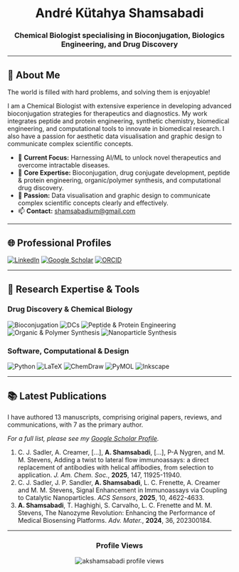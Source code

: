 <div align="center">
<h1>André Kütahya Shamsabadi</h1>
  <h3>Chemical Biologist specialising in Bioconjugation, Biologics Engineering, and Drug Discovery</h3>
</div>

---

## 🔬 About Me

The world is filled with hard problems, and solving them is enjoyable! 

I am a Chemical Biologist with extensive experience in developing advanced bioconjugation strategies for therapeutics and diagnostics. My work integrates peptide and protein engineering, synthetic chemistry, biomedical engineering, and computational tools to innovate in biomedical research. I also have a passion for aesthetic data visualisation and graphic design to communicate complex scientific concepts. 

- 🔭 **Current Focus:** Harnessing AI/ML to unlock novel therapeutics and overcome intractable diseases.
- 🧪 **Core Expertise:** Bioconjugation, drug conjugate development, peptide & protein engineering, organic/polymer synthesis, and computational drug discovery.
- 🎨 **Passion:** Data visualisation and graphic design to communicate complex scientific concepts clearly and effectively.
- 📫 **Contact:** shamsabadium@gmail.com

---

## 🌐 Professional Profiles

<div align="left">
  <a href="https://www.linkedin.com/in/akshamsabadi/" target="_blank"><img src="https://img.shields.io/badge/LinkedIn-0077B5?style=for-the-badge&logo=linkedin&logoColor=white" alt="LinkedIn"/></a>
  <a href="https://scholar.google.co.uk/citations?user=LZmZFtMAAAAJ&hl=en&oi=ao" target="_blank"><img src="https://img.shields.io/badge/Google_Scholar-4285F4?style=for-the-badge&logo=google-scholar&logoColor=white" alt="Google Scholar"/></a>
  <a href="https://orcid.org/0000-0001-8466-5621" target="_blank"><img src="https://img.shields.io/badge/ORCID-A6CE39?style=for-the-badge&logo=orcid&logoColor=white" alt="ORCID"/></a>
</div>

---

## 🧪 Research Expertise & Tools

### Drug Discovery & Chemical Biology
<p>
  <img src="https://img.shields.io/badge/Bioconjugation-7D3C98?style=flat-square" alt="Bioconjugation"/>
  <img src="https://img.shields.io/badge/Drug_Conjugates-A569BD?style=flat-square" alt="DCs"/>
  <img src="https://img.shields.io/badge/Peptide_&_Protein_Engineering-8E44AD?style=flat-square" alt="Peptide & Protein Engineering"/>
  <img src="https://img.shields.io/badge/Organic_&_Polymer_Synthesis-D35400?style=flat-square" alt="Organic & Polymer Synthesis"/>
  <img src="https://img.shields.io/badge/Nanoparticle_Synthesis-E67E22?style=flat-square" alt="Nanoparticle Synthesis"/>
</p>

### Software, Computational & Design
<p>
  <img src="https://img.shields.io/badge/Python_(Data_Analysis/ML)-3776AB?style=for-the-badge&logo=python&logoColor=white" alt="Python"/>
  <img src="https://img.shields.io/badge/LaTeX-008080?style=for-the-badge&logo=latex&logoColor=white" alt="LaTeX"/>
  <img src="https://img.shields.io/badge/ChemDraw-730039?style=for-the-badge&logo=moleculer&logoColor=white" alt="ChemDraw"/>
  <img src="https://img.shields.io/badge/PyMOL-0066CC?style=for-the-badge" alt="PyMOL"/>
  <img src="https://img.shields.io/badge/Inkscape_(Graphic_Design)-000000?style=for-the-badge&logo=inkscape&logoColor=white" alt="Inkscape"/>
</p>

---

## 📚 Latest Publications

I have authored 13 manuscripts, comprising original papers, reviews, and communications, with 7 as the primary author.

*For a full list, please see my [Google Scholar Profile](https://scholar.google.co.uk/citations?user=LZmZFtMAAAAJ&hl=en&oi=ao).*

1. C. J. Sadler, A. Creamer, [...], **A. Shamsabadi**, [...], P-A Nygren, and M. M. Stevens, Adding a twist to lateral flow immunoassays: a direct replacement of antibodies with helical affibodies, from selection to application. *J. Am. Chem. Soc.*, **2025**, 147, 11925-11940.
2. C. J. Sadler, J. P. Sandler, **A. Shamsabadi**, L. C. Frenette, A. Creamer and M. M. Stevens, Signal Enhancement in Immunoassays via Coupling to Catalytic Nanoparticles. *ACS Sensors*, **2025**, 10, 4622-4633.
3. **A. Shamsabadi**, T. Haghighi, S. Carvalho, L. C. Frenette and M. M. Stevens, The Nanozyme Revolution: Enhancing the Performance of Medical Biosensing Platforms. *Adv. Mater.*, **2024**, 36, 202300184.

---

<div align="center">
    <h3>Profile Views</h3>
    <img src="https://komarev.com/ghpvc/?username=akshamsabadi&label=PROFILE+VIEWS&color=blueviolet&style=flat-square" alt="akshamsabadi profile views" />
</div>
